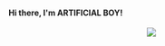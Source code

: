 #### Hi there, I'm ARTIFICIAL BOY!                       

<p align="center">
<img src="https://github-stats-alpha.vercel.app/api/?username=Artificial-Boy&cc=000&tc=00ff00&ic=fff000&bc=fff" align="center">
</p>
